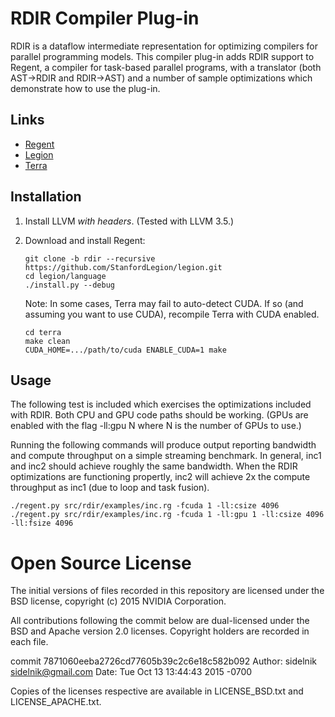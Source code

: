 # RDIR Compiler Plug-in

RDIR is a dataflow intermediate representation for optimizing
compilers for parallel programming models. This compiler plug-in adds
RDIR support to Regent, a compiler for task-based parallel programs,
with a translator (both AST->RDIR and RDIR->AST) and a number of
sample optimizations which demonstrate how to use the plug-in.

## Links
  * [Regent](https://github.com/StanfordLegion/legion/tree/regent-0.0/language)
  * [Legion](https://github.com/StanfordLegion/legion)
  * [Terra](https://github.com/zdevito/terra)

## Installation

 1. Install LLVM *with headers*. (Tested with LLVM 3.5.)
 2. Download and install Regent:

        git clone -b rdir --recursive https://github.com/StanfordLegion/legion.git
        cd legion/language
        ./install.py --debug

    Note: In some cases, Terra may fail to auto-detect CUDA. If so
    (and assuming you want to use CUDA), recompile Terra with CUDA
    enabled.

        cd terra
        make clean
        CUDA_HOME=.../path/to/cuda ENABLE_CUDA=1 make

## Usage

The following test is included which exercises the optimizations
included with RDIR. Both CPU and GPU code paths should be
working. (GPUs are enabled with the flag -ll:gpu N where N is the
number of GPUs to use.)

Running the following commands will produce output reporting bandwidth
and compute throughput on a simple streaming benchmark. In general,
inc1 and inc2 should achieve roughly the same bandwidth. When the RDIR
optimizations are functioning propertly, inc2 will achieve 2x the
compute throughput as inc1 (due to loop and task fusion).

    ./regent.py src/rdir/examples/inc.rg -fcuda 1 -ll:csize 4096
    ./regent.py src/rdir/examples/inc.rg -fcuda 1 -ll:gpu 1 -ll:csize 4096 -ll:fsize 4096

# Open Source License

The initial versions of files recorded in this repository are licensed
under the BSD license, copyright (c) 2015 NVIDIA Corporation.

All contributions following the commit below are dual-licensed under
the BSD and Apache version 2.0 licenses. Copyright holders are
recorded in each file.

commit 7871060eeba2726cd77605b39c2c6e18c582b092
Author: sidelnik <sidelnik@gmail.com>
Date:   Tue Oct 13 13:44:43 2015 -0700

Copies of the licenses respective are available in LICENSE_BSD.txt and
LICENSE_APACHE.txt.
